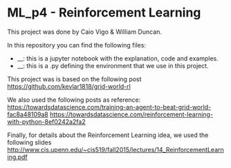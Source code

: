 # ML_p4 - Reinforcement Learning

This project was done by Caio Vigo & William Duncan.

In this repository you can find the following files:

 * __: this is a jupyter notebook with the explanation, code and examples.
 * __: this is a .py defining the environment that we use in this project.
 
This project was is based on the following post https://github.com/kevlar1818/grid-world-rl

We also used the following posts as reference:
https://towardsdatascience.com/training-an-agent-to-beat-grid-world-fac8a48109a8
https://towardsdatascience.com/reinforcement-learning-with-python-8ef0242a2fa2

Finally, for details about the Reinforcement Learning idea, we used the following slides http://www.cis.upenn.edu/~cis519/fall2015/lectures/14_ReinforcementLearning.pdf
